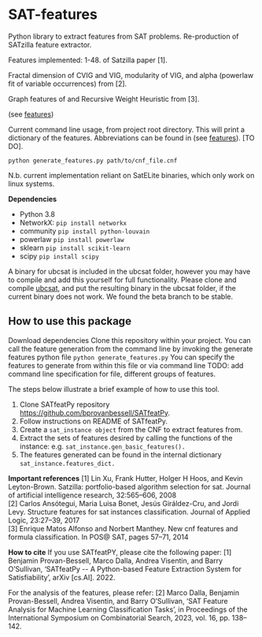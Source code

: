# SAT-features

Python library to extract features from SAT problems. Re-production of SATzilla feature extractor.

Features implemented:
1-48. of Satzilla paper [1].

Fractal dimension of CVIG and VIG, modularity of VIG, and alpha (powerlaw fit of variable occurrences) from [2].

Graph features of and Recursive Weight Heuristic from [3].

(see [features](documentation/features.md))

Current command line usage, from project root directory.
This will print a dictionary of the features. Abbreviations can be found in (see [features](documentation/features.md)). [TO DO].
```
python generate_features.py path/to/cnf_file.cnf
```

N.b. current implementation reliant on SatELite binaries, which only work on linux systems.

**Dependencies**
- Python 3.8
- NetworkX:  ```pip install networkx```
- community ```pip install python-louvain```
- powerlaw ```pip install powerlaw```
- sklearn ```pip install scikit-learn```
- scipy ```pip install scipy```

A binary for ubcsat is included in the ubcsat folder, however you may have to compile and add this yourself for full functionality.
Please clone and compile [ubcsat](https://github.com/dtompkins/ubcsat/tree/beta), and put the resulting binary in the ubcsat folder, if the current binary does not work. We found the beta branch to be stable.

## How to use this package
Download dependencies
Clone this repository within your project.
You can call the feature generation from the command line by invoking the generate features python file
```python generate_features.py```
You can specify the features to generate from within this file or via command line 
TODO: add command line specification for file, different groups of features.

The steps below illustrate a brief example of how to use this tool.
1. Clone SATfeatPy repository https://github.com/bprovanbessell/SATfeatPy.
2. Follow instructions on README of SATfeatPy.
3. Create a ```sat_instance object``` from the CNF to extract features from.
4. Extract the sets of features desired by calling the functions of the instance:
e.g. ```sat_instance.gen_basic_features().```
5. The features generated can be found in the internal dictionary ```sat_instance.features_dict.```

**Important references**
[1] Lin Xu, Frank Hutter, Holger H Hoos, and Kevin Leyton-Brown. Satzilla: portfolio-based algorithm selection for sat. 
Journal of artificial intelligence research, 32:565–606, 2008  
[2] Carlos Ansótegui, Maria Luisa Bonet, Jesús Giráldez-Cru, and Jordi Levy. Structure features 
for sat instances classification. Journal of Applied Logic, 23:27–39, 2017  
[3] Enrique Matos Alfonso and Norbert Manthey. New cnf features and formula classification. In
POS@ SAT, pages 57–71, 2014

**How to cite**
If you use SATfeatPY, please cite the following paper:
[1] Benjamin Provan-Bessell, Marco Dalla, Andrea Visentin, and Barry O’Sullivan, ‘SATfeatPy -- A Python-based Feature Extraction System for Satisfiability’, arXiv [cs.AI]. 2022.

For the analysis of the features, please refer:
[2] Marco Dalla, Benjamin Provan-Bessell, Andrea Visentin, and Barry O’Sullivan, ‘SAT Feature Analysis for Machine Learning Classification Tasks’, in Proceedings of the International Symposium on Combinatorial Search, 2023, vol. 16, pp. 138–142.

